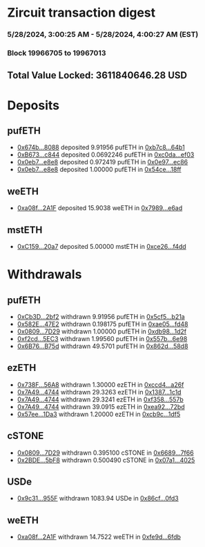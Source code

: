 # Zircuit transaction digest
### 5/28/2024, 3:00:25 AM - 5/28/2024, 4:00:27 AM (EST)
### Block 19966705 to 19967013

## Total Value Locked: 3611840646.28 USD

# Deposits
## pufETH
- [0x674b...8088](https://etherscan.io/address/0x674b9315b157850223399153529221C3d7308088) deposited 9.91956 pufETH in [0xb7c8...64b1](https://etherscan.io/tx/0x674b9315b157850223399153529221C3d7308088)
- [0xB673...c844](https://etherscan.io/address/0xB67309F22C3E333ae132f392982ab73A428Cc844) deposited 0.0692246 pufETH in [0xc0da...ef03](https://etherscan.io/tx/0xB67309F22C3E333ae132f392982ab73A428Cc844)
- [0x0eb7...e8e8](https://etherscan.io/address/0x0eb7C5D966C0bB3c6Cf3446F5A62c9568acee8e8) deposited 0.972419 pufETH in [0x0e97...ec86](https://etherscan.io/tx/0x0eb7C5D966C0bB3c6Cf3446F5A62c9568acee8e8)
- [0x0eb7...e8e8](https://etherscan.io/address/0x0eb7C5D966C0bB3c6Cf3446F5A62c9568acee8e8) deposited 1.00000 pufETH in [0x54ce...18ff](https://etherscan.io/tx/0x0eb7C5D966C0bB3c6Cf3446F5A62c9568acee8e8)
## weETH
- [0xa08f...2A1F](https://etherscan.io/address/0xa08f0168Be88Ef70ddC450Ac8bBEB44F096B2A1F) deposited 15.9038 weETH in [0x7989...e6ad](https://etherscan.io/tx/0xa08f0168Be88Ef70ddC450Ac8bBEB44F096B2A1F)
## mstETH
- [0xC159...20a7](https://etherscan.io/address/0xC159f556b731A4e17e69aB326d7181899e5e20a7) deposited 5.00000 mstETH in [0xce26...f4dd](https://etherscan.io/tx/0xC159f556b731A4e17e69aB326d7181899e5e20a7)
# Withdrawals
## pufETH
- [0xCb3D...2bf2](https://etherscan.io/address/0xCb3D5e7eEb51962AD619b2b32a46b4C0b05A2bf2) withdrawn 9.91956 pufETH in [0x5cf5...b21a](https://etherscan.io/tx/0xCb3D5e7eEb51962AD619b2b32a46b4C0b05A2bf2)
- [0x582E...47E2](https://etherscan.io/address/0x582E57b44A257FA2a354F99ca72ca8623dEa47E2) withdrawn 0.198175 pufETH in [0xae05...fd48](https://etherscan.io/tx/0x582E57b44A257FA2a354F99ca72ca8623dEa47E2)
- [0x0809...7D29](https://etherscan.io/address/0x0809803C0F904e1EC329fcBC0d8B5ce7bFa07D29) withdrawn 1.00000 pufETH in [0xdb98...1d2f](https://etherscan.io/tx/0x0809803C0F904e1EC329fcBC0d8B5ce7bFa07D29)
- [0xf2cd...5EC3](https://etherscan.io/address/0xf2cd8FF990102bEcce49c7A8DA611c1077475EC3) withdrawn 1.99560 pufETH in [0x557b...6e98](https://etherscan.io/tx/0xf2cd8FF990102bEcce49c7A8DA611c1077475EC3)
- [0x6B76...B75d](https://etherscan.io/address/0x6B765263bd02545c81C9A0a8cEdaA131b0fDB75d) withdrawn 49.5701 pufETH in [0x862d...58d8](https://etherscan.io/tx/0x6B765263bd02545c81C9A0a8cEdaA131b0fDB75d)
## ezETH
- [0x738F...56A8](https://etherscan.io/address/0x738FE7d52b0B89a1CB8740c97b3CAd2DA6d256A8) withdrawn 1.30000 ezETH in [0xccd4...a26f](https://etherscan.io/tx/0x738FE7d52b0B89a1CB8740c97b3CAd2DA6d256A8)
- [0x7A49...4744](https://etherscan.io/address/0x7A493Be5c2ce014cD049Bf178a1ac0Db1B434744) withdrawn 29.3263 ezETH in [0x1387...1c1d](https://etherscan.io/tx/0x7A493Be5c2ce014cD049Bf178a1ac0Db1B434744)
- [0x7A49...4744](https://etherscan.io/address/0x7A493Be5c2ce014cD049Bf178a1ac0Db1B434744) withdrawn 29.3241 ezETH in [0xf358...557b](https://etherscan.io/tx/0x7A493Be5c2ce014cD049Bf178a1ac0Db1B434744)
- [0x7A49...4744](https://etherscan.io/address/0x7A493Be5c2ce014cD049Bf178a1ac0Db1B434744) withdrawn 39.0915 ezETH in [0xea92...72bd](https://etherscan.io/tx/0x7A493Be5c2ce014cD049Bf178a1ac0Db1B434744)
- [0x57ee...1Da3](https://etherscan.io/address/0x57eed9235DB3c99bD4BB0446A73c03f4bcFb1Da3) withdrawn 1.20000 ezETH in [0xcb9c...1df5](https://etherscan.io/tx/0x57eed9235DB3c99bD4BB0446A73c03f4bcFb1Da3)
## cSTONE
- [0x0809...7D29](https://etherscan.io/address/0x0809803C0F904e1EC329fcBC0d8B5ce7bFa07D29) withdrawn 0.395100 cSTONE in [0x6689...7f66](https://etherscan.io/tx/0x0809803C0F904e1EC329fcBC0d8B5ce7bFa07D29)
- [0x2BDE...5bF8](https://etherscan.io/address/0x2BDEfee7740bB082C92Fe30Bd35eD3F114845bF8) withdrawn 0.500490 cSTONE in [0x07a1...4025](https://etherscan.io/tx/0x2BDEfee7740bB082C92Fe30Bd35eD3F114845bF8)
## USDe
- [0x9c31...955F](https://etherscan.io/address/0x9c31d7996157Af63620D42D7B68BA93c8Ce7955F) withdrawn 1083.94 USDe in [0x86cf...0fd3](https://etherscan.io/tx/0x9c31d7996157Af63620D42D7B68BA93c8Ce7955F)
## weETH
- [0xa08f...2A1F](https://etherscan.io/address/0xa08f0168Be88Ef70ddC450Ac8bBEB44F096B2A1F) withdrawn 14.7522 weETH in [0xfe9d...6fdb](https://etherscan.io/tx/0xa08f0168Be88Ef70ddC450Ac8bBEB44F096B2A1F)
